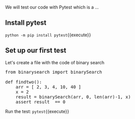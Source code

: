 We will test  our  code with Pytest which is a ... 

## Install pytest
`python -m pip install pytest`{{execute}}

## Set up our first test
Let's create a file with the code of binary search

<pre class="file" data-filename="Search/test.py" data-target="replace">
from binarysearch import binarySearch

def findtwo():
    arr = [ 2, 3, 4, 10, 40 ]
    x = 2
    result = binarySearch(arr, 0, len(arr)-1, x)
    assert result  == 0
</pre>

Run the test:
`pytest`{{execute}}




